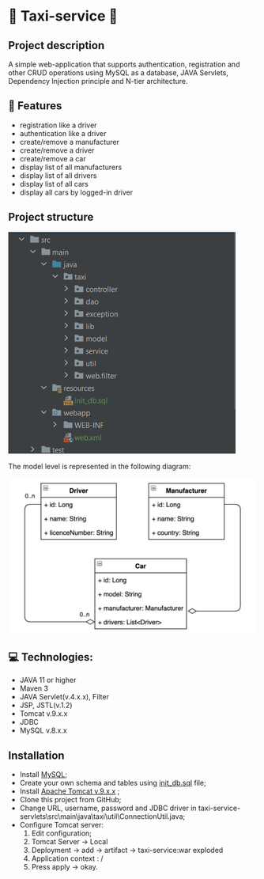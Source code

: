 
# 🚕 Taxi-service 🚕




## Project description

A simple web-application that supports authentication, registration and other CRUD operations using MySQL as a database, 
JAVA Servlets, Dependency Injection principle and N-tier architecture.
## 🎯 Features

+ registration like a driver
+ authentication like a driver
+ create/remove a manufacturer
+ create/remove a driver
+ create/remove a car
+ display list of all manufacturers
+ display list of all drivers
+ display list of all cars
+ display all cars by logged-in driver

## Project structure

![alt text](blob/project_structure.png)

The model level is represented in the following diagram:

![alt text](blob/taxi_models_diagram.jpeg)


## 💻 Technologies:

- JAVA 11 or higher
- Maven 3
- JAVA Servlet(v.4.x.x), Filter 
- JSP, JSTL(v.1.2)
- Tomcat v.9.x.x
- JDBC
- MySQL v.8.x.x

## Installation

- Install [MySQL](https://dev.mysql.com/doc/mysql-installation-excerpt/5.7/en/);
- Create your own schema and tables using [init_db.sql](resources/init_db.sql) file;
- Install [Apache Tomcat v.9.x.x](https://tomcat.apache.org/download-90.cgi) ;
- Clone this project from GitHub;
- Change URL, username, password and JDBC driver in taxi-service-servlets\src\main\java\taxi\util\ConnectionUtil.java;
- Configure Tomcat server:
  1. Edit configuration;
  2. Tomcat Server -> Local
  3. Deployment -> add -> artifact -> taxi-service:war exploded
  4. Application context : /
  5. Press apply -> okay.
    